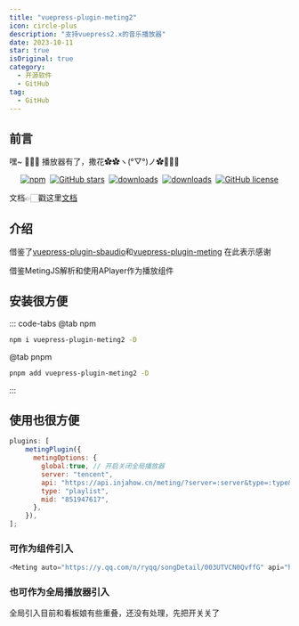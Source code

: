 ```yaml
---
title: "vuepress-plugin-meting2"
icon: circle-plus
description: "支持vuepress2.x的音乐播放器"
date: 2023-10-11
star: true
isOriginal: true
category:
  - 开源软件
  - GitHub
tag:
  - GitHub
---
```

## 前言
嘿~
:cake::cake::cake: 播放器有了，撒花✿✿ヽ(°▽°)ノ✿:tada::tada::tada:
<p align="center">
   <a href="https://www.npmjs.com/package/vuepress-plugin-meting2" target="_blank"><img alt="npm" src="https://img.shields.io/npm/v/vuepress-plugin-meting2.svg"></a>&nbsp
   <a href="https://github.com/moefyit/vuepress-plugin-meting2/stargazers" target="_blank"><img alt="GitHub stars" src="https://img.shields.io/github/stars/oragekk/vuepress-plugin-meting2"></a>&nbsp
   <a href="https://www.npmjs.com/package/vuepress-plugin-meting2" target="_blank"><img alt="downloads" src="https://img.shields.io/npm/dt/vuepress-plugin-meting2.svg"></a>&nbsp
   <a href="https://www.npmjs.com/package/vuepress-plugin-meting2" target="_blank"><img alt="downloads" src="https://img.shields.io/npm/dm/vuepress-plugin-meting2.svg"></a>&nbsp
   <a href="https://github.com/oragekk/vuepress-plugin-meting2/blob/main/LICENSE" target="_blank"><img alt="GitHub license" src="https://img.shields.io/github/license/oragekk/vuepress-plugin-meting2"></a>
</p>

文档👉🏻戳这里[文档](https://github.com/OrageKK/vuepress-plugin-meting2)

## 介绍
借鉴了[vuepress-plugin-sbaudio](https://github.com/u2sb/vuepress-plugin-sbaudio)和[vuepress-plugin-meting](https://github.com/moefyit/vuepress-plugin-meting) 在此表示感谢 <Badge text="Thanks" type="warning" />

借鉴MetingJS解析和使用APlayer作为播放组件

## 安装很方便
::: code-tabs
@tab npm
```bash
npm i vuepress-plugin-meting2 -D
```

@tab pnpm
```bash
pnpm add vuepress-plugin-meting2 -D
```
:::


## 使用也很方便
```javascript
plugins: [
    metingPlugin({
      metingOptions: {
        global:true, // 开启关闭全局播放器
        server: "tencent",
        api: "https://api.injahow.cn/meting/?server=:server&type=:type&id=:id&auth=:auth&r=:r",
        type: "playlist",
        mid: "851947617",
      },
    }),
];
```
### 可作为组件引入
```javascript
<Meting auto="https://y.qq.com/n/ryqq/songDetail/003UTVCN0QvffG" api="https://api.injahow.cn/meting/?server=:server&type=:type&id=:id&auth=:auth&r=:r"/>
```
### 也可作为全局播放器引入
全局引入目前和看板娘有些重叠，还没有处理，先把开关关了